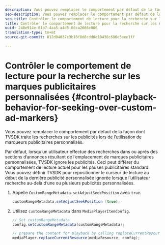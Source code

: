```yaml
---
description: Vous pouvez remplacer le comportement par défaut de la façon dont TVSDK traite les recherches sur les publicités lors de l’utilisation de marqueurs publicitaires personnalisés.
seo-description: Vous pouvez remplacer le comportement par défaut de la façon dont TVSDK traite les recherches sur les publicités lors de l’utilisation de marqueurs publicitaires personnalisés.
seo-title: Contrôler le comportement de lecture pour la recherche sur les marques publicitaires personnalisées
title: Contrôler le comportement de lecture pour la recherche sur les marques publicitaires personnalisées
uuid: 248e914e-81b7-4aa5-a4d5-06ca2666e006
translation-type: tm+mt
source-git-commit: 812d04037c3b18f8d8cdd0d18430c686c3eee1ff

---
```



# Contrôler le comportement de lecture pour la recherche sur les marques publicitaires personnalisées {#control-playback-behavior-for-seeking-over-custom-ad-markers}

Vous pouvez remplacer le comportement par défaut de la façon dont TVSDK traite les recherches sur les publicités lors de l’utilisation de marqueurs publicitaires personnalisés.

Par défaut, lorsqu’un utilisateur effectue des recherches dans ou après des sections d’annonces résultant de l’emplacement de marques publicitaires personnalisées, TVSDK ignore les publicités. Ceci peut différer du comportement de lecture actuel pour les pauses publicitaires standard. Vous pouvez définir TVSDK pour repositionner le curseur de lecture au début de la dernière publicité personnalisée ignorée lorsque l’utilisateur recherche au-delà d’une ou plusieurs publicités personnalisées.

1. Appelle `CustomRangeMetadata.setAdjustSeekPosition` avec `true`.

   ```java
   customRangeMetadata.setAdjustSeekPosition (true);
   ```

1. Utilisez `customRangeMetadata` dans `MediaPlayerItemConfig`.

   ```java
   // Set customRangeMetadata 
   config.setCustomRangeMetadata(customRangeMetadata); 
   
   // prepare the content for playback by calling replaceCurrentResource 
   mediaPlayer.replaceCurrentResource(mediaResource, config); 
   ```

